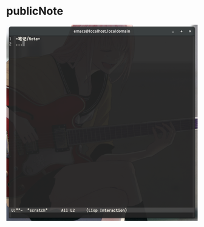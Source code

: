 # publicNote
![img](https://github.com/LzyAWP-Fred/publicNote/blob/master/Screenshot%20from%202017-02-09%2001-08-32.png)